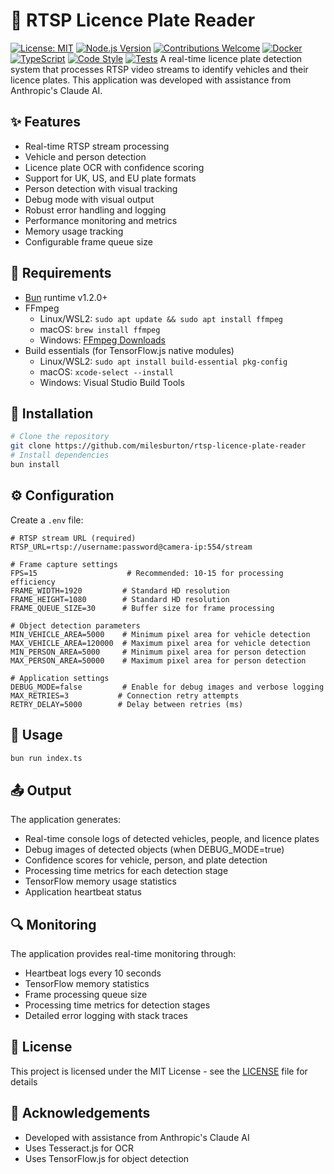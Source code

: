 # 🎥 RTSP Licence Plate Reader

[![License: MIT](https://img.shields.io/badge/License-MIT-yellow.svg)](https://opensource.org/licenses/MIT)
[![Node.js Version](https://img.shields.io/badge/bun-%3E%3D1.2.0-brightgreen)](https://bun.sh)
[![Contributions Welcome](https://img.shields.io/badge/contributions-welcome-brightgreen.svg?style=flat)](https://github.com/milesburton/rtsp-licence-plate-reader/issues)
[![Docker](https://img.shields.io/badge/docker-ready-blue.svg)](https://www.docker.com/)
[![TypeScript](https://img.shields.io/badge/TypeScript-5.0-blue.svg)](https://www.typescriptlang.org/)
[![Code Style](https://img.shields.io/badge/code_style-prettier-ff69b4.svg)](https://prettier.io/)
[![Tests](https://github.com/milesburton/rtsp-licence-plate-reader/actions/workflows/test.yml/badge.svg)](https://github.com/milesburton/rtsp-licence-plate-reader/actions)
A real-time licence plate detection system that processes RTSP video streams to identify vehicles and their licence plates. This application was developed with assistance from Anthropic's Claude AI.

## ✨ Features
- Real-time RTSP stream processing
- Vehicle and person detection
- Licence plate OCR with confidence scoring
- Support for UK, US, and EU plate formats
- Person detection with visual tracking
- Debug mode with visual output
- Robust error handling and logging
- Performance monitoring and metrics
- Memory usage tracking
- Configurable frame queue size

## 🔧 Requirements
- [Bun](https://bun.sh/) runtime v1.2.0+
- FFmpeg
  - Linux/WSL2: `sudo apt update && sudo apt install ffmpeg`
  - macOS: `brew install ffmpeg`
  - Windows: [FFmpeg Downloads](https://ffmpeg.org/download.html)
- Build essentials (for TensorFlow.js native modules)
  - Linux/WSL2: `sudo apt install build-essential pkg-config`
  - macOS: `xcode-select --install`
  - Windows: Visual Studio Build Tools

## 🚀 Installation
```bash
# Clone the repository
git clone https://github.com/milesburton/rtsp-licence-plate-reader
# Install dependencies
bun install
```

## ⚙️ Configuration
Create a `.env` file:
```env
# RTSP stream URL (required)
RTSP_URL=rtsp://username:password@camera-ip:554/stream

# Frame capture settings
FPS=15                    # Recommended: 10-15 for processing efficiency
FRAME_WIDTH=1920         # Standard HD resolution
FRAME_HEIGHT=1080        # Standard HD resolution
FRAME_QUEUE_SIZE=30      # Buffer size for frame processing

# Object detection parameters
MIN_VEHICLE_AREA=5000    # Minimum pixel area for vehicle detection
MAX_VEHICLE_AREA=120000  # Maximum pixel area for vehicle detection
MIN_PERSON_AREA=5000     # Minimum pixel area for person detection
MAX_PERSON_AREA=50000    # Maximum pixel area for person detection

# Application settings
DEBUG_MODE=false         # Enable for debug images and verbose logging
MAX_RETRIES=3           # Connection retry attempts
RETRY_DELAY=5000        # Delay between retries (ms)
```

## 📖 Usage
```bash
bun run index.ts
```

## 📤 Output
The application generates:
- Real-time console logs of detected vehicles, people, and licence plates
- Debug images of detected objects (when DEBUG_MODE=true)
- Confidence scores for vehicle, person, and plate detection
- Processing time metrics for each detection stage
- TensorFlow memory usage statistics
- Application heartbeat status

## 🔍 Monitoring
The application provides real-time monitoring through:
- Heartbeat logs every 10 seconds
- TensorFlow memory statistics
- Frame processing queue size
- Processing time metrics for detection stages
- Detailed error logging with stack traces

## 📝 License
This project is licensed under the MIT License - see the [LICENSE](LICENSE) file for details

## 🙏 Acknowledgements
- Developed with assistance from Anthropic's Claude AI
- Uses Tesseract.js for OCR
- Uses TensorFlow.js for object detection